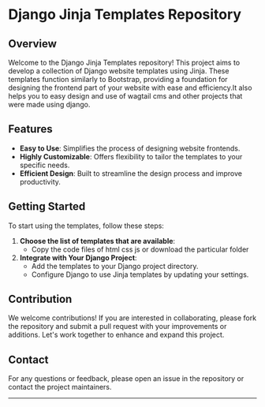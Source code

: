 
# Django Jinja Templates Repository

## Overview

Welcome to the Django Jinja Templates repository! This project aims to develop a collection of Django website templates using Jinja. These templates function similarly to Bootstrap, providing a foundation for designing the frontend part of your website with ease and efficiency.It also helps you to easy design and use of wagtail cms and other projects that were made using django.

## Features

- **Easy to Use**: Simplifies the process of designing website frontends.
- **Highly Customizable**: Offers flexibility to tailor the templates to your specific needs.
- **Efficient Design**: Built to streamline the design process and improve productivity.

## Getting Started

To start using the templates, follow these steps:

1. **Choose the list of templates that are available**:
   - Copy the code files of html css js or download the particular folder 
2. **Integrate with Your Django Project**:
   - Add the templates to your Django project directory.
   - Configure Django to use Jinja templates by updating your settings.

## Contribution

We welcome contributions! If you are interested in collaborating, please fork the repository and submit a pull request with your improvements or additions. Let's work together to enhance and expand this project.


## Contact

For any questions or feedback, please open an issue in the repository or contact the project maintainers.

---
